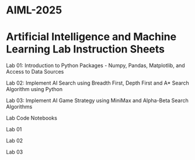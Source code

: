 # AIML-2025
# Artificial Intelligence and Machine Learning Lab Instruction Sheets

Lab 01: Introduction to Python Packages - Numpy, Pandas, Matplotlib, and Access to Data Sources

Lab 02: Implement AI Search using Breadth First, Depth First and A* Search Algorithm using Python

Lab 03: Implement AI Game Strategy using MiniMax and Alpha-Beta Search Algorithms

Lab Code Notebooks

Lab 01

Lab 02

Lab 03


